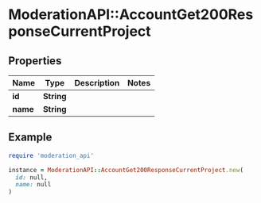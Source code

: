 # ModerationAPI::AccountGet200ResponseCurrentProject

## Properties

| Name | Type | Description | Notes |
| ---- | ---- | ----------- | ----- |
| **id** | **String** |  |  |
| **name** | **String** |  |  |

## Example

```ruby
require 'moderation_api'

instance = ModerationAPI::AccountGet200ResponseCurrentProject.new(
  id: null,
  name: null
)
```

